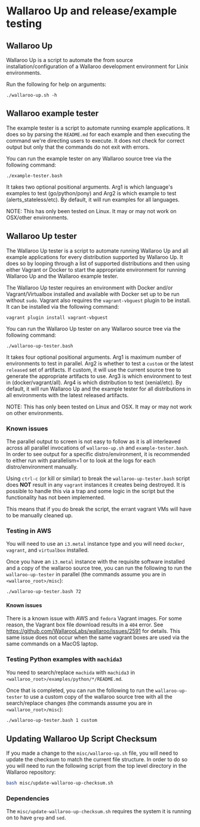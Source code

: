 # Wallaroo Up and release/example testing

## Wallaroo Up

Wallaroo Up is a script to automate the from source installation/configuration of a Wallaroo development environment for Linix environments.

Run the following for help on arguments:

```
./wallaroo-up.sh -h
```

## Wallaroo example tester

The example tester is a script to automate running example applications. It does so by parsing the `README.md` for each example and then executing the command we're directing users to execute. It does not check for correct output but only that the commands do not exit with errors.

You can run the example tester on any Wallaroo source tree via the following command:

```
./example-tester.bash
```

It takes two optional positional arguments. Arg1 is which language's examples to test (go/python/pony) and Arg2 is which example to test (alerts_stateless/etc). By default, it will run examples for all languages.

NOTE: This has only been tested on Linux. It may or may not work on OSX/other environments.

## Wallaroo Up tester

The Wallaroo Up tester is a script to automate running Wallaroo Up and all example applications for every distribution supported by Wallaroo Up. It does so by looping through a list of supported distributions and then using either Vagrant or Docker to start the appropriate environment for running Wallaroo Up and the Wallaroo example tester.

The Wallaroo Up tester requires an environment with Docker and/or Vagrant/Virtualbox installed and available with Docker set up to be run without `sudo`. Vagrant also requires the `vagrant-vbguest` plugin to be install. It can be installed via the following command:

```
vagrant plugin install vagrant-vbguest
```

You can run the Wallaroo Up tester on any Wallaroo source tree via the following command:

```
./wallaroo-up-tester.bash
```

It takes four optional positional arguments. Arg1 is maximum number of environments to test in parallel. Arg2 is whether to test a `custom` or the latest `released` set of artifacts. If custom, it will use the current source tree to generate the appropriate artifacts to use. Arg3 is which environment to test in (docker/vagrant/all). Arg4 is which distribution to test (xenial/etc). By default, it will run Wallaroo Up and the example tester for all distributions in all environments with the latest released artifacts.

NOTE: This has only been tested on Linux and OSX. It may or may not work on other environments.

### Known issues

The parallel output to screen is not easy to follow as it is all interleaved across all parallel invocations of `wallaroo-up.sh` and `example-tester.bash`. In order to see output for a specific distro/environment, it is recommended to either run with parallelism=1 or to look at the logs for each distro/environment manually.

Using `ctrl-c` (or kill or similar) to break the `wallaroo-up-tester.bash` script does **NOT** result in any `vagrant` instances it creates being destroyed. It is possible to handle this via a trap and some logic in the script but the functionality has not been implemented.

This means that if you do break the script, the errant vagrant VMs will have to be manually cleaned up.

### Testing in AWS

You will need to use an `i3.metal` instance type and you will need `docker`, `vagrant`, and `virtualbox` installed.

Once you have an `i3.metal` instance with the requisite software installed and a copy of the wallaroo source tree, you can run the following to run the `wallaroo-up-tester` in parallel (the commands assume you are in `<wallaroo_root>/misc`):

```bash
./wallaroo-up-tester.bash 72
```

#### Known issues

There is a known issue with AWS and `fedora` Vagrant images. For some reason, the Vagrant box file download results in a `404` error. See https://github.com/WallarooLabs/wallaroo/issues/2591 for details. This same issue does not occur when the same vagrant boxes are used via the same commands on a MacOS laptop.

### Testing Python examples with `machida3`

You need to search/replace `machida` with `machida3` in `<wallaroo_root>/examples/python/*/README.md`.

Once that is completed, you can run the following to run the `wallaroo-up-tester` to use a custom copy of the wallaroo source tree with all the search/replace changes (the commands assume you are in `<wallaroo_root>/misc`):


```bash
./wallaroo-up-tester.bash 1 custom
```

## Updating Wallaroo Up Script Checksum

If you made a change to the `misc/wallaroo-up.sh` file, you will need to update the checksum to match the current file structure. In order to do so you will need to run the following script from the top level directory in the Wallaroo repository:

```bash
bash misc/update-wallaroo-up-checksum.sh
```

### Dependencies

The `misc/update-wallaroo-up-checksum.sh` requires the system it is running on to have `grep` and `sed`.
  
